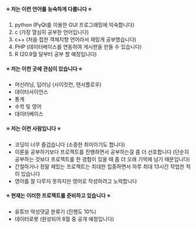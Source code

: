 #### ⭐ 저는 이런 언어를 능숙하게 다룹니다 ⭐
1. python (PyQt를 이용한 GUI 프로그래밍에 익숙합니다) 
2. c (가장 열심히 공부한 언어입니다)
3. c++ (처음 접한 객체지향 언어라서 재밌게 공부했습니다)
4. PHP (데이터베이스를 연동하여 게시판을 만들 수 있습니다)
5. R (20.9월 달부터 공부 할 예정입니다)

#### ⭐ 저는 이런 곳에 관심이 있습니다 ⭐
 * 머신러닝, 딥러닝 (사이킷런, 텐서플로우)
 * 데이터사이언스
 * 통계
 * 수학 및 영어
 * 데이터베이스

#### ⭐ 저는 이런 사람입니다 ⭐
* 코딩이 너무 즐겁습니다 (소중한 취미이기도 합니다)
* 이론을 공부하기보다 프로젝트를 진행하면서 공부하는걸 좀 더 선호합니다 (단순히 공부하는 것보다 프로젝트를 한 경험이 있을 때 좀 더 오래 기억에 남기 때문입니다)
* 간절하거나 정말 재밌는 프로젝트는 최대한 집중하면서 하루 최대 13시간 작업한 적이 있습니다
* 영어를 잘 다루지 못하지만 영어로 작성하려고 노력합니다

#### ⭐ 현재는 이러한 프로젝트를 준비하고 있습니다 ⭐
* 유튜브 악성댓글 분류기 (진행도 10%)
* 데이터로봇 (완성되어 8월 중 공개 예정입니다)
